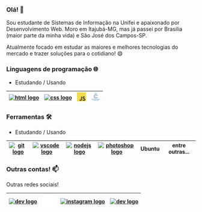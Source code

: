 ### Olá! 👋

Sou estudante de Sistemas de Informação na Unifei e apaixonado por Desenvolvimento Web.
Moro em Itajubá-MG, mas já passei por Brasilia (maior parte da minha vida) e São José dos Campos-SP.

Atualmente focado em estudar as maiores e melhores tecnologias do mercado e trazer soluções para o cotidiano! 😄

### Linguagens de programação 🌐

- Estudando / Usando 

| [<img src="https://image.flaticon.com/icons/png/512/23/23735.png" alt="html logo" width="24">](https://www.w3.org/TR/html52/)  | [<img src="https://ucarecdn.com/f49e8fc4-876f-49ef-934f-89812fc4125e/" alt="css logo" width="38">](https://www.w3.org/TR/2001/WD-css3-roadmap-20010523/)  | [<img src="https://raw.githubusercontent.com/github/explore/80688e429a7d4ef2fca1e82350fe8e3517d3494d/topics/javascript/javascript.png" alt="javascript logo" width="24">](https://developer.mozilla.org/en-US/docs/Web/JavaScript)  |  [<img src="https://raw.githubusercontent.com/github/explore/80688e429a7d4ef2fca1e82350fe8e3517d3494d/topics/c/c.png" alt="c logo" width="24">](http://www.open-std.org/jtc1/sc22/wg14/) | 
|---|---|---|---|


### Ferramentas 🛠️

- Estudando / Usando

| [<img src="https://raw.githubusercontent.com/Delta456/Delta456/master/img/git.png" alt="git logo" width="24">](https://git-scm.com/) | [<img src="https://raw.githubusercontent.com/Delta456/Delta456/master/img/vscode.png" alt="vscode logo" width="24">](https://code.visualstudio.com/) | [<img src="https://thekenyandev.com/static/nodejs-ea6d8fe57ed02c773ad10ca3003b2451.png" alt="nodejs logo" width="24">](https://nodejs.org/en/) | [<img src="https://www.kindpng.com/picc/m/4-42035_photoshop-logo-png-adobe-illustrator-white-icon-transparent.png" alt="photoshop logo" width="24">](https://www.adobe.com/br/products/photoshop.html?gclid=Cj0KCQjw-uH6BRDQARIsAI3I-Ue5uHxRPXSjEg7YF25u0HV4f_wHz88X1BF5J_hJ_FSI2gzCjommp-saAg7nEALw_wcB&sdid=KQPOM&mv=search&ef_id=Cj0KCQjw-uH6BRDQARIsAI3I-Ue5uHxRPXSjEg7YF25u0HV4f_wHz88X1BF5J_hJ_FSI2gzCjommp-saAg7nEALw_wcB:G:s&s_kwcid=AL!3085!3!442396627382!e!!g!!photoshop!188192502!10077842982)| Ubuntu | entre outras... | 
|---|---|---|---|---|---|

### Outras contas! 📫

Outras redes sociais!

| [<img src="https://image.flaticon.com/icons/png/512/61/61109.png" alt="dev logo" width="24">](https://www.linkedin.com/in/cristiansto/) | [<img src="https://raw.githubusercontent.com/Delta456/Delta456/master/img/github.png" alt="github logo" width="34">](https://github.com/cristianstoe) | [<img src="https://raw.githubusercontent.com/Delta456/Delta456/master/img/instagram.jpg" alt="instagram logo" width="24">](https://www.instagram.com/cristianstoe/) | [<img src="https://cdn-images-1.medium.com/max/1200/1*TkXVfLTwsHdwpUEjGzdi9w.jpeg" alt="dev logo" width="24">](https://app.rocketseat.com.br/me/cristianstoe)
|---|---|---|---|
